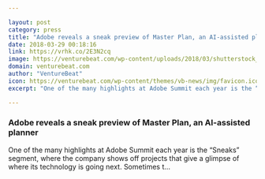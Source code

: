 ```yaml
---

layout: post
category: press
title: "Adobe reveals a sneak preview of Master Plan, an AI-assisted planner"
date: 2018-03-29 00:18:16
link: https://vrhk.co/2E3N2cq
image: https://venturebeat.com/wp-content/uploads/2018/03/shutterstock_749412532-e1521408946623.jpg?fit=1200%2C675&strip=all
domain: venturebeat.com
author: "VentureBeat"
icon: https://venturebeat.com/wp-content/themes/vb-news/img/favicon.ico
excerpt: "One of the many highlights at Adobe Summit each year is the “Sneaks” segment, where the company shows off projects that give a glimpse of where its technology is going next. Sometimes t…"

---
```


### Adobe reveals a sneak preview of Master Plan, an AI-assisted planner

One of the many highlights at Adobe Summit each year is the “Sneaks” segment, where the company shows off projects that give a glimpse of where its technology is going next. Sometimes t…